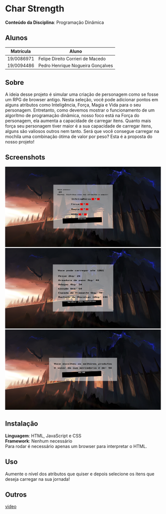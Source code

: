 # Char Strength

**Conteúdo da Disciplina**: Programação Dinâmica<br>

## Alunos
|Matrícula | Aluno |
| -- | -- |
| 19/0086971  |  Felipe Direito Corrieri de Macedo |
| 19/0094486  |  Pedro Henrique Nogueira Gonçalves |

## Sobre

A ideia desse projeto é simular uma criação de personagem como se fosse um RPG de browser antigo. Nesta seleção, você pode adicionar pontos em alguns atributos como Inteligência, Força, Magia e Vida para o seu personagem. Entretanto, como devemos mostrar o funcionamento de um algorítmo de programação dinâmica, nosso foco está na Força do personagem, ela aumenta a capacidade de carregar itens. Quanto mais força seu personagem tiver maior é a sua capacidade de carregar itens, alguns são valiosos outros nem tanto. Será que você consegue carregar na mochila uma combinação ótima de valor por peso? Esta é a proposta do nosso projeto!

## Screenshots

![alt text](https://github.com/projeto-de-algoritmos/PD_CharStrength/blob/main/app/assets/cap1.png?raw=true)
![alt text](https://github.com/projeto-de-algoritmos/PD_CharStrength/blob/main/app/assets/cap2.png?raw=true)
![alt text](https://github.com/projeto-de-algoritmos/PD_CharStrength/blob/main/app/assets/cap3.png?raw=true)


## Instalação
**Linguagem**: HTML, JavaScript e CSS<br>
**Framework**: Nenhum necessário<br>
Para rodar é necessário apenas um browser para interpretar o HTML.

## Uso
Aumente o nível dos atributos que quiser e depois selecione os itens que deseja carregar na sua jornada!

## Outros

[video](https://drive.google.com/file/d/1IEJstk_d5IzUhuWiCVx9ulgq9clDgBBB/view?usp=sharing)
